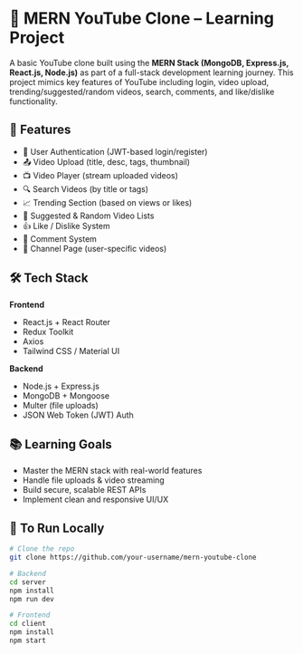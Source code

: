 # 🎥 MERN YouTube Clone – Learning Project

A basic YouTube clone built using the **MERN Stack (MongoDB, Express.js, React.js, Node.js)** as part of a full-stack development learning journey. This project mimics key features of YouTube including login, video upload, trending/suggested/random videos, search, comments, and like/dislike functionality.

## 🚀 Features

- 🔐 User Authentication (JWT-based login/register)
- 📤 Video Upload (title, desc, tags, thumbnail)
- 📺 Video Player (stream uploaded videos)
- 🔍 Search Videos (by title or tags)
- 📈 Trending Section (based on views or likes)
- 🎲 Suggested & Random Video Lists
- 👍 Like / Dislike System
- 💬 Comment System
- 🧑 Channel Page (user-specific videos)

## 🛠️ Tech Stack

**Frontend**
- React.js + React Router
- Redux Toolkit
- Axios
- Tailwind CSS / Material UI

**Backend**
- Node.js + Express.js
- MongoDB + Mongoose
- Multer (file uploads)
- JSON Web Token (JWT) Auth

## 📚 Learning Goals

- Master the MERN stack with real-world features
- Handle file uploads & video streaming
- Build secure, scalable REST APIs
- Implement clean and responsive UI/UX

## 🧪 To Run Locally

```bash
# Clone the repo
git clone https://github.com/your-username/mern-youtube-clone

# Backend
cd server
npm install
npm run dev

# Frontend
cd client
npm install
npm start
